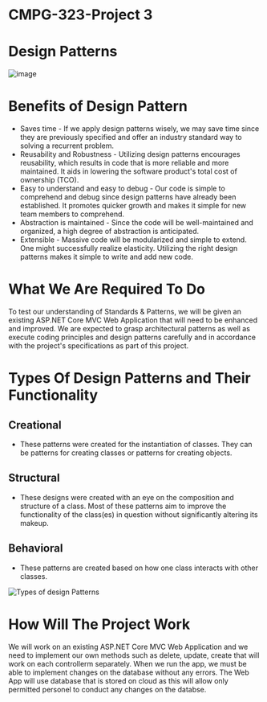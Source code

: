# CMPG-323-Project 3

# Design Patterns

![image](https://user-images.githubusercontent.com/91734031/192673043-42c46466-1230-461e-b7b1-60c819ef2a5a.png)

# Benefits of Design Pattern

* Saves time - If we apply design patterns wisely, we may save time since they are previously specified and offer an industry standard way to solving a recurrent problem.
* Reusability and Robustness - Utilizing design patterns encourages reusability, which results in code that is more reliable and more maintained. It aids in lowering the software product's total cost of ownership (TCO).
* Easy to understand and easy to debug - Our code is simple to comprehend and debug since design patterns have already been established. It promotes quicker growth and makes it simple for new team members to comprehend.
* Abstraction is maintained - Since the code will be well-maintained and organized, a high degree of abstraction is anticipated.
* Extensible - Massive code will be modularized and simple to extend. One might successfully realize elasticity. Utilizing the right design patterns makes it simple to write and add new code.

# What We Are Required To Do

To test our understanding of Standards & Patterns, we will be given an existing ASP.NET Core MVC Web Application that will need
to be enhanced and improved. We are expected to grasp architectural patterns as well as execute coding principles and design patterns carefully and in accordance with the project's specifications as part of this project. 

# Types Of Design Patterns and Their Functionality

## Creational 
* These patterns were created for the instantiation of classes. They can be patterns for creating classes or patterns for creating objects.

## Structural
* These designs were created with an eye on the composition and structure of a class. Most of these patterns aim to improve the functionality of the class(es) in         question without significantly altering its makeup.

## Behavioral
* These patterns are created based on how one class interacts with other classes.

![Types of design Patterns](https://user-images.githubusercontent.com/91734031/192675428-6b03adcf-9066-4314-ab2a-b2a9d83419ce.jpeg)


# How Will The Project Work

We will work on an existing ASP.NET Core MVC Web Application and we need to implement our own methods such as delete, update, create that will work on each controllerm separately. When we run the app, we must be able to implement changes on the database without any errors. The Web App will use database that is stored on cloud as this will allow only permitted personel to conduct any changes on the databse.
